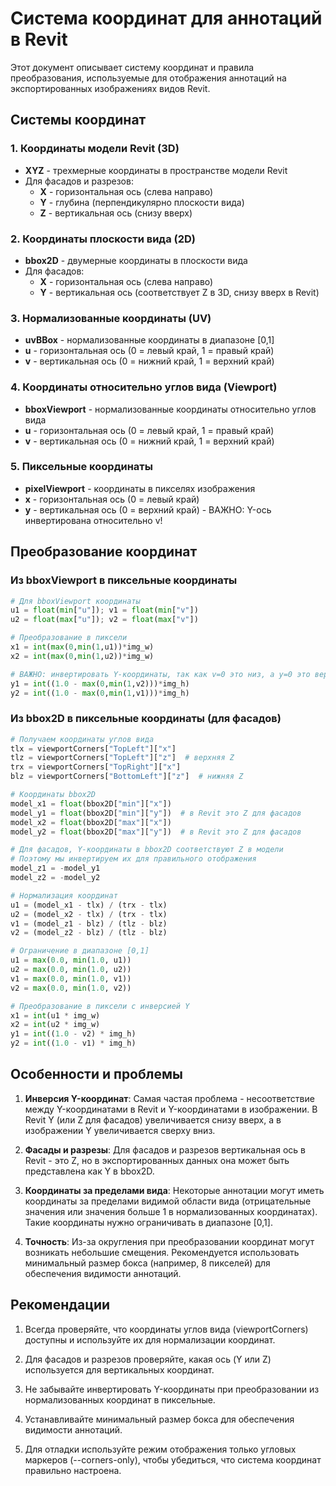 # Система координат для аннотаций в Revit

Этот документ описывает систему координат и правила преобразования, используемые для отображения аннотаций на экспортированных изображениях видов Revit.

## Системы координат

### 1. Координаты модели Revit (3D)
- **XYZ** - трехмерные координаты в пространстве модели Revit
- Для фасадов и разрезов:
  - **X** - горизонтальная ось (слева направо)
  - **Y** - глубина (перпендикулярно плоскости вида)
  - **Z** - вертикальная ось (снизу вверх)

### 2. Координаты плоскости вида (2D)
- **bbox2D** - двумерные координаты в плоскости вида
- Для фасадов:
  - **X** - горизонтальная ось (слева направо)
  - **Y** - вертикальная ось (соответствует Z в 3D, снизу вверх в Revit)

### 3. Нормализованные координаты (UV)
- **uvBBox** - нормализованные координаты в диапазоне [0,1]
- **u** - горизонтальная ось (0 = левый край, 1 = правый край)
- **v** - вертикальная ось (0 = нижний край, 1 = верхний край)

### 4. Координаты относительно углов вида (Viewport)
- **bboxViewport** - нормализованные координаты относительно углов вида
- **u** - горизонтальная ось (0 = левый край, 1 = правый край)
- **v** - вертикальная ось (0 = нижний край, 1 = верхний край)

### 5. Пиксельные координаты
- **pixelViewport** - координаты в пикселях изображения
- **x** - горизонтальная ось (0 = левый край)
- **y** - вертикальная ось (0 = верхний край) - ВАЖНО: Y-ось инвертирована относительно v!

## Преобразование координат

### Из bboxViewport в пиксельные координаты
```python
# Для bboxViewport координаты
u1 = float(min["u"]); v1 = float(min["v"]) 
u2 = float(max["u"]); v2 = float(max["v"]) 

# Преобразование в пиксели
x1 = int(max(0,min(1,u1))*img_w)
x2 = int(max(0,min(1,u2))*img_w)

# ВАЖНО: инвертировать Y-координаты, так как v=0 это низ, а y=0 это верх изображения
y1 = int((1.0 - max(0,min(1,v2)))*img_h)
y2 = int((1.0 - max(0,min(1,v1)))*img_h)
```

### Из bbox2D в пиксельные координаты (для фасадов)
```python
# Получаем координаты углов вида
tlx = viewportCorners["TopLeft"]["x"]
tlz = viewportCorners["TopLeft"]["z"]  # верхняя Z
trx = viewportCorners["TopRight"]["x"]
blz = viewportCorners["BottomLeft"]["z"]  # нижняя Z

# Координаты bbox2D
model_x1 = float(bbox2D["min"]["x"])
model_y1 = float(bbox2D["min"]["y"])  # в Revit это Z для фасадов
model_x2 = float(bbox2D["max"]["x"])
model_y2 = float(bbox2D["max"]["y"])  # в Revit это Z для фасадов

# Для фасадов, Y-координаты в bbox2D соответствуют Z в модели
# Поэтому мы инвертируем их для правильного отображения
model_z1 = -model_y1
model_z2 = -model_y2

# Нормализация координат
u1 = (model_x1 - tlx) / (trx - tlx)
u2 = (model_x2 - tlx) / (trx - tlx)
v1 = (model_z1 - blz) / (tlz - blz)
v2 = (model_z2 - blz) / (tlz - blz)

# Ограничение в диапазоне [0,1]
u1 = max(0.0, min(1.0, u1))
u2 = max(0.0, min(1.0, u2))
v1 = max(0.0, min(1.0, v1))
v2 = max(0.0, min(1.0, v2))

# Преобразование в пиксели с инверсией Y
x1 = int(u1 * img_w)
x2 = int(u2 * img_w)
y1 = int((1.0 - v2) * img_h)
y2 = int((1.0 - v1) * img_h)
```

## Особенности и проблемы

1. **Инверсия Y-координат**: Самая частая проблема - несоответствие между Y-координатами в Revit и Y-координатами в изображении. В Revit Y (или Z для фасадов) увеличивается снизу вверх, а в изображении Y увеличивается сверху вниз.

2. **Фасады и разрезы**: Для фасадов и разрезов вертикальная ось в Revit - это Z, но в экспортированных данных она может быть представлена как Y в bbox2D.

3. **Координаты за пределами вида**: Некоторые аннотации могут иметь координаты за пределами видимой области вида (отрицательные значения или значения больше 1 в нормализованных координатах). Такие координаты нужно ограничивать в диапазоне [0,1].

4. **Точность**: Из-за округления при преобразовании координат могут возникать небольшие смещения. Рекомендуется использовать минимальный размер бокса (например, 8 пикселей) для обеспечения видимости аннотаций.

## Рекомендации

1. Всегда проверяйте, что координаты углов вида (viewportCorners) доступны и используйте их для нормализации координат.

2. Для фасадов и разрезов проверяйте, какая ось (Y или Z) используется для вертикальных координат.

3. Не забывайте инвертировать Y-координаты при преобразовании из нормализованных координат в пиксельные.

4. Устанавливайте минимальный размер бокса для обеспечения видимости аннотаций.

5. Для отладки используйте режим отображения только угловых маркеров (--corners-only), чтобы убедиться, что система координат правильно настроена.
